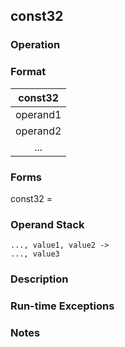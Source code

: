 ## const32

### Operation

### Format
| const32 |
| :----: |
| operand1 |
| operand2 |
|   ...    |

### Forms
const32 =

### Operand Stack
```
..., value1, value2 ->
..., value3
```

### Description

### Run-time Exceptions

### Notes

